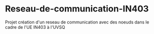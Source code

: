 # Reseau-de-communication-IN403
Projet création d'un reseau de communication avec des noeuds dans le cadre de l'UE IN403 à l'UVSQ
